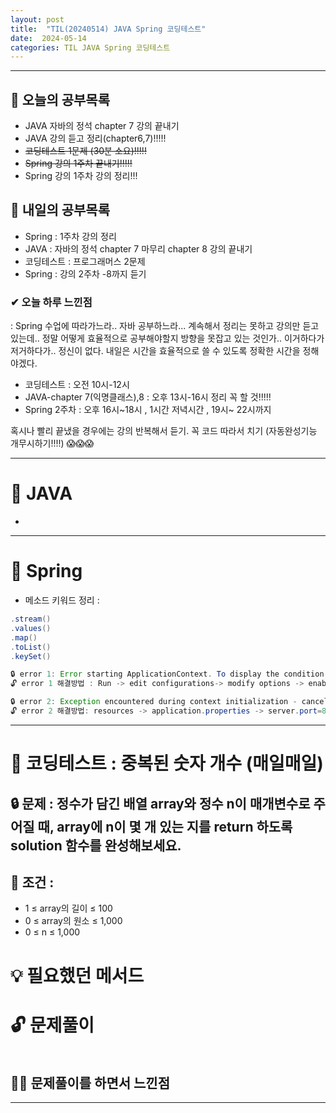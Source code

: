 ```yaml
---
layout: post
title:  "TIL(20240514) JAVA Spring 코딩테스트"
date:  2024-05-14
categories: TIL JAVA Spring 코딩테스트
---
```


---------------------------------------------------------------------

## 🙌 오늘의 공부목록
- JAVA 자바의 정석 chapter 7 강의 끝내기
- JAVA 강의 듣고 정리(chapter6,7)!!!!!
- ~~코딩테스트 1문제 (30분 소요)!!!!!~~
- ~~Spring 강의 1주차 끝내기!!!!!~~
- Spring 강의 1주차 강의 정리!!!

## 🔄 내일의 공부목록
- Spring : 1주차 강의 정리
- JAVA : 자바의 정석 chapter 7 마무리 chapter 8 강의 끝내기
- 코딩테스트 : 프로그래머스 2문제
- Spring : 강의 2주차 -8까지 듣기

### ✔ 오늘 하루 느낀점
: Spring 수업에 따라가느라.. 자바 공부하느라... 계속해서
정리는 못하고 강의만 듣고 있는데.. 정말 어떻게 효율적으로 공부해야할지
방향을 못잡고 있는 것인가.. 이거하다가 저거하다가.. 정신이 없다.
내일은 시간을 효율적으로 쓸 수 있도록 정확한 시간을 정해야겠다.

- 코딩테스트 : 오전 10시-12시
- JAVA-chapter 7(익명클래스),8 : 오후 13시-16시 정리 꼭 할 것!!!!!
- Spring 2주차 : 오후 16시~18시 , 1시간 저녁시간 , 19시~ 22시까지 

혹시나 빨리 끝냈을 경우에는 강의 반복해서 듣기.
꼭 코드 따라서 치기 (자동완성기능 개무시하기!!!!) 😱😱😱


---

# 📌 JAVA    
- 

---------------------------------------------------------------------

# 📌 Spring
- 메소드 키워드 정리 : 
```java
.stream()
.values()
.map()
.toList()
.keySet()
```

```java
🔒 error 1: Error starting ApplicationContext. To display the condition evaluation report re-run your application with 'debug' enabled.
🔓 error 1 해결방법 : Run -> edit configurations-> modify options -> enable debug output (오류 내역을 상세히 알려줌..error2로 인해서 발생된 오류 같음..)

🔒 error 2: Exception encountered during context initialization - cancelling refresh attempt: org.springframework.context.ApplicationContextException: Failed to start bean 'webServerStartStop' (이미 사용중 포트이기 때문에 포트 번호 바꿔야함)
🔓 error 2 해결방법: resources -> application.properties -> server.port=8090(포트번호 변경) 
```

---------------------------------------------------------------------

# 📌 코딩테스트 : 중복된 숫자 개수 (매일매일)


## 🔒 문제 : 정수가 담긴 배열 array와 정수 n이 매개변수로 주어질 때, array에 n이 몇 개 있는 지를 return 하도록 solution 함수를 완성해보세요.


## 🚫 조건 : 
- 1 ≤ array의 길이 ≤ 100
- 0 ≤ array의 원소 ≤ 1,000
- 0 ≤ n ≤ 1,000

# 💡 필요했던 메서드


# 🔓 문제풀이
```java

```

## 🤷‍♀️ 문제풀이를 하면서 느낀점


---------------------------------------------------

